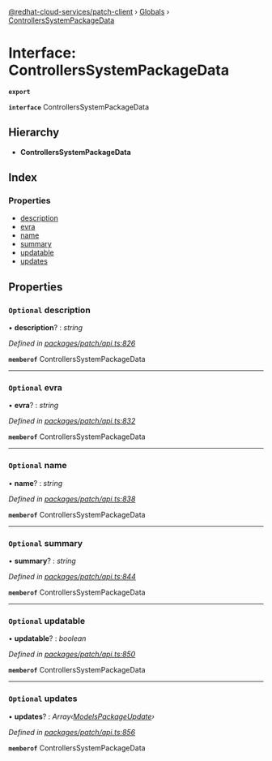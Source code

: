 [@redhat-cloud-services/patch-client](../README.md) › [Globals](../globals.md) › [ControllersSystemPackageData](controllerssystempackagedata.md)

# Interface: ControllersSystemPackageData

**`export`** 

**`interface`** ControllersSystemPackageData

## Hierarchy

* **ControllersSystemPackageData**

## Index

### Properties

* [description](controllerssystempackagedata.md#optional-description)
* [evra](controllerssystempackagedata.md#optional-evra)
* [name](controllerssystempackagedata.md#optional-name)
* [summary](controllerssystempackagedata.md#optional-summary)
* [updatable](controllerssystempackagedata.md#optional-updatable)
* [updates](controllerssystempackagedata.md#optional-updates)

## Properties

### `Optional` description

• **description**? : *string*

*Defined in [packages/patch/api.ts:826](https://github.com/RedHatInsights/javascript-clients/blob/acc93dd/packages/patch/api.ts#L826)*

**`memberof`** ControllersSystemPackageData

___

### `Optional` evra

• **evra**? : *string*

*Defined in [packages/patch/api.ts:832](https://github.com/RedHatInsights/javascript-clients/blob/acc93dd/packages/patch/api.ts#L832)*

**`memberof`** ControllersSystemPackageData

___

### `Optional` name

• **name**? : *string*

*Defined in [packages/patch/api.ts:838](https://github.com/RedHatInsights/javascript-clients/blob/acc93dd/packages/patch/api.ts#L838)*

**`memberof`** ControllersSystemPackageData

___

### `Optional` summary

• **summary**? : *string*

*Defined in [packages/patch/api.ts:844](https://github.com/RedHatInsights/javascript-clients/blob/acc93dd/packages/patch/api.ts#L844)*

**`memberof`** ControllersSystemPackageData

___

### `Optional` updatable

• **updatable**? : *boolean*

*Defined in [packages/patch/api.ts:850](https://github.com/RedHatInsights/javascript-clients/blob/acc93dd/packages/patch/api.ts#L850)*

**`memberof`** ControllersSystemPackageData

___

### `Optional` updates

• **updates**? : *Array‹[ModelsPackageUpdate](modelspackageupdate.md)›*

*Defined in [packages/patch/api.ts:856](https://github.com/RedHatInsights/javascript-clients/blob/acc93dd/packages/patch/api.ts#L856)*

**`memberof`** ControllersSystemPackageData
